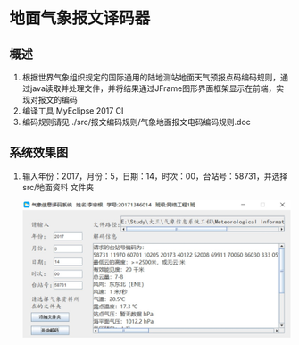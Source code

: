 # 地面气象报文译码器
## 概述

1. 根据世界气象组织规定的国际通用的陆地测站地面天气预报点码编码规则，通过java读取并处理文件，并将结果通过JFrame图形界面框架显示在前端，实现对报文的编码
2. 编译工具 MyEclipse 2017 CI
3. 编码规则请见 ./src/报文编码规则/气象地面报文电码编码规则.doc

## 系统效果图

1. 输入年份：2017，月份：5，日期：14，时次：00，台站号：58731，并选择 src/地面资料 文件夹

   ![1](img/1.jpg)